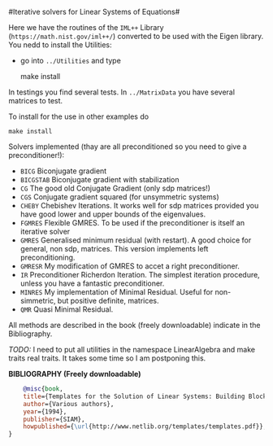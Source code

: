 #Iterative solvers for Linear Systems of Equations#

Here we have the routines of the `IML++` Library
(`https://math.nist.gov/iml++/`) converted to be used with the Eigen
library. You nedd to install the Utilities:

* go into `../Utilities` and type

    make install

In testings you find several tests. In `../MatrixData` you have several matrices to test.

To install for the use in other examples do

    make install

Solvers implemented (thay are all preconditioned so you need to give a
preconditioner!):

* `BICG` Biconjugate gradient
* `BICGSTAB` Biconjugate gradient with stabilization
* `CG` The good old Conjugate Gradient (only sdp matrices!)
* `CGS` Conjugate gradient squared (for unsymmetric systems)
* `CHEBY` Chebishev Iterations. It works well for sdp matrices provided you 
have good lower and upper bounds of the eigenvalues.
* `FGMRES` Flexible GMRES. To be used if the preconditioner is itself an iterative solver
* `GMRES` Generalised minimum residual (with restart). A good choice for general, non sdp, matrices. This version implements left preconditioning.
* `GMRESR` My modification of GMRES to accet a right preconditioner.
* `IR` Preconditioner Richerdon Iteration. The simplest iteration procedure,
unless you have a fantastic preconditioner.
* `MINRES` My implementation of Minimal Residual. Useful for non-simmetric, but positive definite, matrices.
* `QMR` Quasi Minimal Residual.

All methods are described in the book (freely downloadable) indicate in the Bibliography.

*TODO:* I need to put all utilities in the namespace LinearAlgebra and
make traits real traits. It takes some time so I am postponing this.


**BIBLIOGRAPHY (Freely downloadable)** 
```bibtex
    @misc{book,
    title={Templates for the Solution of Linear Systems: Building Blocks for Iterative Methods1},
    author={Various authors},
    year={1994},
    publisher={SIAM},
    howpublished={\url{http://www.netlib.org/templates/templates.pdf}},
}
```
